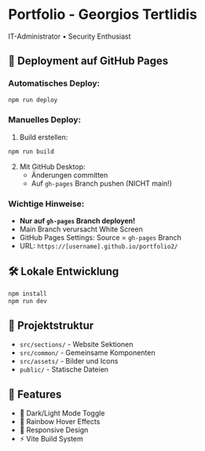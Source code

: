 # Portfolio - Georgios Tertlidis

IT-Administrator • Security Enthusiast

## 🚀 Deployment auf GitHub Pages

### Automatisches Deploy:
```bash
npm run deploy
```

### Manuelles Deploy:
1. Build erstellen:
```bash
npm run build
```

2. Mit GitHub Desktop:
   - Änderungen committen
   - Auf `gh-pages` Branch pushen (NICHT main!)

### Wichtige Hinweise:
- **Nur auf `gh-pages` Branch deployen!** 
- Main Branch verursacht White Screen
- GitHub Pages Settings: Source = `gh-pages` Branch
- URL: `https://[username].github.io/portfolio2/`

## 🛠️ Lokale Entwicklung

```bash
npm install
npm run dev
```

## 📁 Projektstruktur

- `src/sections/` - Website Sektionen
- `src/common/` - Gemeinsame Komponenten
- `src/assets/` - Bilder und Icons
- `public/` - Statische Dateien

## 🎨 Features

- 🌙 Dark/Light Mode Toggle
- 🌈 Rainbow Hover Effects
- 📱 Responsive Design
- ⚡ Vite Build System